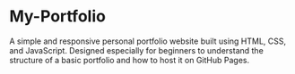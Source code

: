 # My-Portfolio
A simple and responsive personal portfolio website built using HTML, CSS, and JavaScript. Designed especially for beginners to understand the structure of a basic portfolio and how to host it on GitHub Pages.  
